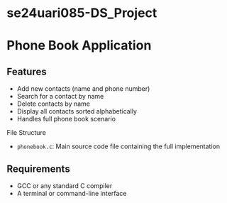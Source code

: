 # se24uari085-DS_Project


# Phone Book Application

## Features

-  Add new contacts (name and phone number)
-  Search for a contact by name 
-  Delete contacts by name 
-  Display all contacts sorted alphabetically
-  Handles full phone book scenario 


 File Structure

- `phonebook.c`: Main source code file containing the full implementation

## Requirements
- GCC or any standard C compiler
- A terminal or command-line interface


